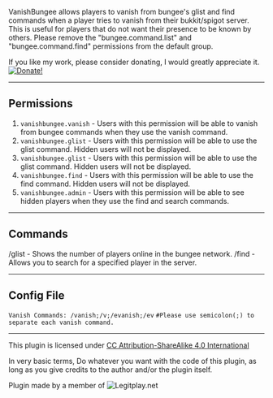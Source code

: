 VanishBungee allows players to vanish from bungee's glist and find commands when a player tries to vanish from their bukkit/spigot server. This is useful for players that do not want their presence to be known by others. Please remove the "bungee.command.list" and "bungee.command.find" permissions from the default group.

If you like my work, please consider donating, I would greatly appreciate it. [![Donate!](https://www.paypalobjects.com/en_US/i/btn/btn_donate_LG.gif)](https://www.paypal.com/cgi-bin/webscr?cmd=_donations&business=vik1395lp@gmail.com&lc=US&item_name=Spigot%20Plugins&item_number=LegitPlay.net%20Plugin%20Dev&no_note=0&currency_code=USD&bn=PP-DonationsBF:btn_donateCC_LG.gif:NonHostedGuest)

-----------
Permissions
-----------

 1. `vanishbungee.vanish` - Users with this permission will be able to vanish from bungee commands when they use the vanish command.
 2. `vanishbungee.glist` - Users with this permission will be able to use the glist command. Hidden users will not be displayed.
 3. `vanishbungee.glist` - Users with this permission will be able to use the glist command. Hidden users will not be displayed.
 4. `vanishbungee.find` - Users with this permission will be able to use the find command. Hidden users will not be displayed.
 5. `vanishbungee.admin` - Users with this permission will be able to see hidden players when they use the find and search commands.

-----------


Commands
-----------
/glist - Shows the number of players online in the bungee network.
/find - Allows you to search for a specified player in the server.

-----------


Config File
-----------
`Vanish Commands: /vanish;/v;/evanish;/ev`
`#Please use semicolon(;) to separate each vanish command.`

-----------


This plugin is licensed under [CC Attribution-ShareAlike 4.0 International](http://creativecommons.org/licenses/by-sa/4.0/deed.en_US)

In very basic terms, Do whatever you want with the code of this plugin, as long as you give credits to the author and/or the plugin itself.

Plugin made by a member of
![Legitplay.net](http://legitplay.net/images/logo.gif)
